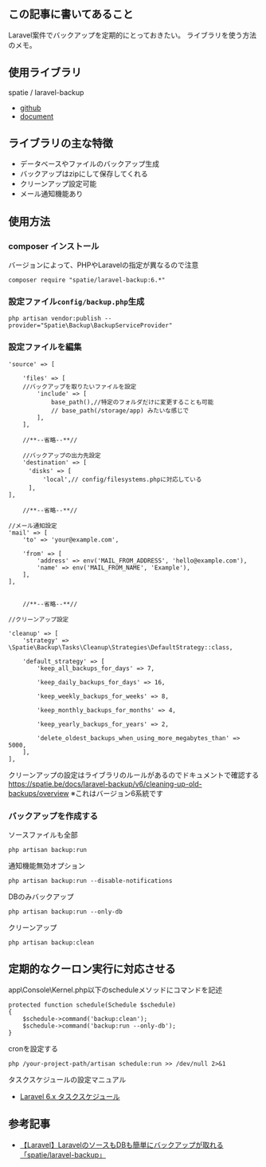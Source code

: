 ## この記事に書いてあること
Laravel案件でバックアップを定期的にとっておきたい。
ライブラリを使う方法のメモ。

## 使用ライブラリ
spatie / laravel-backup
- [github](https://github.com/spatie/laravel-backup/tree/main) 
- [document](https://spatie.be/docs/laravel-backup/v8/introduction)

## ライブラリの主な特徴
- データベースやファイルのバックアップ生成
- バックアップはzipにして保存してくれる
- クリーンアップ設定可能
- メール通知機能あり

## 使用方法
### composer インストール

バージョンによって、PHPやLaravelの指定が異なるので注意
```
composer require "spatie/laravel-backup:6.*"
```

### 設定ファイル`config/backup.php`生成

```
php artisan vendor:publish --provider="Spatie\Backup\BackupServiceProvider"
```

### 設定ファイルを編集

```php:config/backup.php
'source' => [

    'files' => [
    //バックアップを取りたいファイルを設定
        'include' => [
            base_path(),//特定のフォルダだけに変更することも可能
            // base_path(/storage/app) みたいな感じで
        ],
    ],
    
    //**--省略--**//
    
    //バックアップの出力先設定
    'destination' => [
    　'disks' => [
        　'local',// config/filesystems.phpに対応している
    　],
],

    //**--省略--**//
    
//メール通知設定
'mail' => [
    'to' => 'your@example.com',

    'from' => [
        'address' => env('MAIL_FROM_ADDRESS', 'hello@example.com'),
        'name' => env('MAIL_FROM_NAME', 'Example'),
    ],
],


    //**--省略--**//
    
//クリーンアップ設定

'cleanup' => [
    'strategy' => \Spatie\Backup\Tasks\Cleanup\Strategies\DefaultStrategy::class,

    'default_strategy' => [
        'keep_all_backups_for_days' => 7,

        'keep_daily_backups_for_days' => 16,

        'keep_weekly_backups_for_weeks' => 8,

        'keep_monthly_backups_for_months' => 4,

        'keep_yearly_backups_for_years' => 2,

        'delete_oldest_backups_when_using_more_megabytes_than' => 5000,
    ],
],

```

クリーンアップの設定はライブラリのルールがあるのでドキュメントで確認する
https://spatie.be/docs/laravel-backup/v6/cleaning-up-old-backups/overview
※これはバージョン6系統です

### バックアップを作成する

ソースファイルも全部
```
php artisan backup:run
```

通知機能無効オプション
```
php artisan backup:run --disable-notifications
```

DBのみバックアップ
```
php artisan backup:run --only-db
```

クリーンアップ
```
php artisan backup:clean
```

## 定期的なクーロン実行に対応させる
app\Console\Kernel.php以下のscheduleメソッドにコマンドを記述

```php:app\Console\Kernel.php
protected function schedule(Schedule $schedule)
{
    $schedule->command('backup:clean');
    $schedule->command('backup:run --only-db');
}
```

cronを設定する
```
php /your-project-path/artisan schedule:run >> /dev/null 2>&1
```

タスクスケジュールの設定マニュアル
- [Laravel 6.x タスクスケジュール](https://readouble.com/laravel/6.x/ja/scheduling.html)

## 参考記事

- [【Laravel】LaravelのソースもDBも簡単にバックアップが取れる「spatie/laravel-backup」](https://qiita.com/sola-msr/items/87205c592c47d12df1b0)
